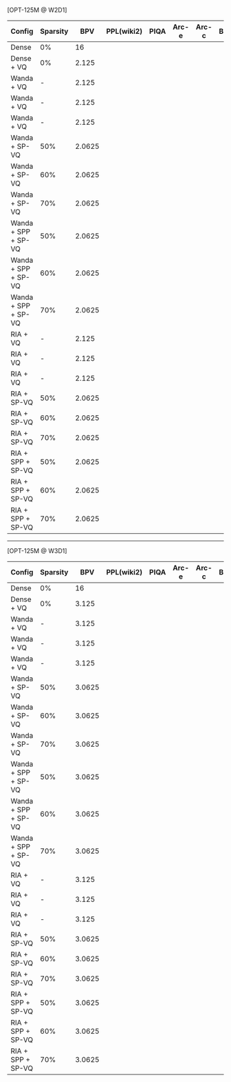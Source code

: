 [OPT-125M @ W2D1]

| Config | Sparsity | BPV | PPL(wiki2) | PIQA | Arc-e | Arc-c | BoolQ | Hellaswag | Winogrande | 
| - | - | - | - | - | - | - | - | - | - |
| Dense | 0% | 16 | 
| Dense + VQ | 0% | 2.125 |
| Wanda + VQ | - | 2.125 |
| Wanda + VQ | - | 2.125 |
| Wanda + VQ | - | 2.125 |
| Wanda + SP-VQ | 50% | 2.0625 |
| Wanda + SP-VQ | 60% | 2.0625 |
| Wanda + SP-VQ | 70% | 2.0625 |
| Wanda + SPP + SP-VQ | 50% | 2.0625 |
| Wanda + SPP + SP-VQ | 60% | 2.0625 |
| Wanda + SPP + SP-VQ | 70% | 2.0625 |
| RIA + VQ | - | 2.125 |
| RIA + VQ | - | 2.125 |
| RIA + VQ | - | 2.125 |
| RIA + SP-VQ | 50% | 2.0625 |
| RIA + SP-VQ | 60% | 2.0625 |
| RIA + SP-VQ | 70% | 2.0625 |
| RIA + SPP + SP-VQ | 50% | 2.0625 |
| RIA + SPP + SP-VQ | 60% | 2.0625 |
| RIA + SPP + SP-VQ | 70% | 2.0625 |

---
[OPT-125M @ W3D1]

| Config | Sparsity | BPV | PPL(wiki2) | PIQA | Arc-e | Arc-c | BoolQ | Hellaswag | Winogrande | 
| - | - | - | - | - | - | - | - | - | - |
| Dense | 0% | 16 | 
| Dense + VQ | 0% | 3.125 |
| Wanda + VQ | - | 3.125 |
| Wanda + VQ | - | 3.125 |
| Wanda + VQ | - | 3.125 |
| Wanda + SP-VQ | 50% | 3.0625 |
| Wanda + SP-VQ | 60% | 3.0625 |
| Wanda + SP-VQ | 70% | 3.0625 |
| Wanda + SPP + SP-VQ | 50% | 3.0625 |
| Wanda + SPP + SP-VQ | 60% | 3.0625 |
| Wanda + SPP + SP-VQ | 70% | 3.0625 |
| RIA + VQ | - | 3.125 |
| RIA + VQ | - | 3.125 |
| RIA + VQ | - | 3.125 |
| RIA + SP-VQ | 50% | 3.0625 |
| RIA + SP-VQ | 60% | 3.0625 |
| RIA + SP-VQ | 70% | 3.0625 |
| RIA + SPP + SP-VQ | 50% | 3.0625 |
| RIA + SPP + SP-VQ | 60% | 3.0625 |
| RIA + SPP + SP-VQ | 70% | 3.0625 |
